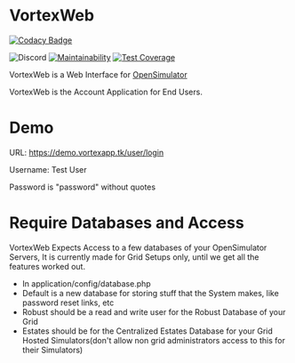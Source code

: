 #  VortexWeb
[![Codacy Badge](https://api.codacy.com/project/badge/Grade/80b9476a61a94ac8be360c4e5a3ad9fa)](https://www.codacy.com/manual/hollowomnicron/VortexWeb?utm_source=github.com&amp;utm_medium=referral&amp;utm_content=vortexsystem/VortexWeb&amp;utm_campaign=Badge_Grade)

![Discord](https://img.shields.io/discord/541036640076955658.svg)
[![Maintainability](https://api.codeclimate.com/v1/badges/fa7cf9385a9907db1e4f/maintainability)](https://codeclimate.com/github/vortexsystem/VortexWeb/maintainability)
[![Test Coverage](https://api.codeclimate.com/v1/badges/fa7cf9385a9907db1e4f/test_coverage)](https://codeclimate.com/github/vortexsystem/VortexWeb/test_coverage)

VortexWeb is a Web Interface for [OpenSimulator](https://opensimulator.org)



VortexWeb is the Account Application for End Users.

# Demo
URL: https://demo.vortexapp.tk/user/login

Username: Test User

Password is "password" without quotes
	
# Require Databases and Access
VortexWeb Expects Access to a few databases of your OpenSimulator Servers, It is currently made for Grid Setups only, until we get all the features worked out. 
* In application/config/database.php
 * Default is a new database for storing stuff that the System makes, like password reset links, etc
 * Robust should be a read and write user for the Robust Database of your Grid
 * Estates should be for the Centralized Estates Database for your Grid Hosted Simulators(don't allow non grid administrators access to this for their Simulators)
